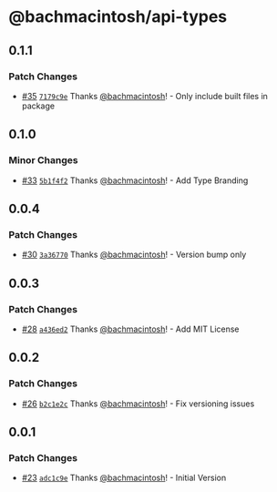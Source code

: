 # @bachmacintosh/api-types

## 0.1.1

### Patch Changes

- [#35](https://github.com/bachmacintosh/api/pull/35) [`7179c9e`](https://github.com/bachmacintosh/api/commit/7179c9e3d063b18ae9aeaf9c85463bb398be5f35) Thanks [@bachmacintosh](https://github.com/bachmacintosh)! - Only include built files in package

## 0.1.0

### Minor Changes

- [#33](https://github.com/bachmacintosh/api/pull/33) [`5b1f4f2`](https://github.com/bachmacintosh/api/commit/5b1f4f21a37704df712953fb05e263c841810b82) Thanks [@bachmacintosh](https://github.com/bachmacintosh)! - Add Type Branding

## 0.0.4

### Patch Changes

- [#30](https://github.com/bachmacintosh/api/pull/30) [`3a36770`](https://github.com/bachmacintosh/api/commit/3a36770a890805c4b3fedb96c17b3d06e7c68bfa) Thanks [@bachmacintosh](https://github.com/bachmacintosh)! - Version bump only

## 0.0.3

### Patch Changes

- [#28](https://github.com/bachmacintosh/api/pull/28) [`a436ed2`](https://github.com/bachmacintosh/api/commit/a436ed2ec3b2485d7019e7766db5dbf91971285a) Thanks [@bachmacintosh](https://github.com/bachmacintosh)! - Add MIT License

## 0.0.2

### Patch Changes

- [#26](https://github.com/bachmacintosh/api/pull/26) [`b2c1e2c`](https://github.com/bachmacintosh/api/commit/b2c1e2ca24b36f2c8eb7a8df14b3b34a75290465) Thanks [@bachmacintosh](https://github.com/bachmacintosh)! - Fix versioning issues

## 0.0.1

### Patch Changes

- [#23](https://github.com/bachmacintosh/api/pull/23) [`adc1c9e`](https://github.com/bachmacintosh/api/commit/adc1c9e97ee1d7ffd84274ae24a2275e4e860913) Thanks [@bachmacintosh](https://github.com/bachmacintosh)! - Initial Version
